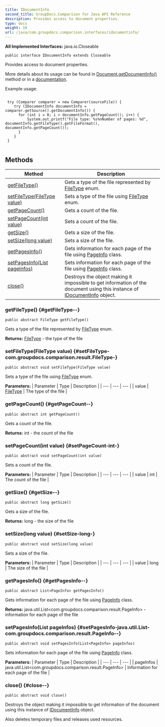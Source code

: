 ```yaml
---
title: IDocumentInfo
second_title: GroupDocs.Comparison for Java API Reference
description: Provides access to document properties.
type: docs
weight: 10
url: /java/com.groupdocs.comparison.interfaces/idocumentinfo/
---
```

**All Implemented Interfaces:**
java.io.Closeable
```
public interface IDocumentInfo extends Closeable
```

Provides access to document properties.

More details about its usage can be found in [Document.getDocumentInfo()](../../com.groupdocs.comparison/document\#getDocumentInfo--) method or in a [documentation][].

Example usage:

```

 try (Comparer comparer = new Comparer(sourceFile)) {
    try (IDocumentInfo documentInfo = comparer.getSource().getDocumentInfo()) {
      for (int i = 0; i < documentInfo.getPageCount(); i++) {
          System.out.printf("File type: %s%nNumber of pages: %d", documentInfo.getFileType().getFileFormat(), documentInfo.getPageCount());
      }
    }
 }
 
```


[documentation]: https://docs.groupdocs.com/comparison/java/get-file-info/
## Methods

| Method | Description |
| --- | --- |
| [getFileType()](#getFileType--) | Gets a type of the file represented by [FileType](../../com.groupdocs.comparison.result/filetype) enum. |
| [setFileType(FileType value)](#setFileType-com.groupdocs.comparison.result.FileType-) | Sets a type of the file using [FileType](../../com.groupdocs.comparison.result/filetype) enum. |
| [getPageCount()](#getPageCount--) | Gets a count of the file. |
| [setPageCount(int value)](#setPageCount-int-) | Sets a count of the file. |
| [getSize()](#getSize--) | Gets a size of the file. |
| [setSize(long value)](#setSize-long-) | Sets a size of the file. |
| [getPagesInfo()](#getPagesInfo--) | Gets information for each page of the file using [PageInfo](../../com.groupdocs.comparison.result/pageinfo) class. |
| [setPagesInfo(List<PageInfo> pageInfos)](#setPagesInfo-java.util.List-com.groupdocs.comparison.result.PageInfo--) | Sets information for each page of the file using [PageInfo](../../com.groupdocs.comparison.result/pageinfo) class. |
| [close()](#close--) | Destroys the object making it impossible to get information of the document using this instance of [IDocumentInfo](../../com.groupdocs.comparison.interfaces/idocumentinfo) object. |
### getFileType() {#getFileType--}
```
public abstract FileType getFileType()
```


Gets a type of the file represented by [FileType](../../com.groupdocs.comparison.result/filetype) enum.

**Returns:**
[FileType](../../com.groupdocs.comparison.result/filetype) - the type of the file
### setFileType(FileType value) {#setFileType-com.groupdocs.comparison.result.FileType-}
```
public abstract void setFileType(FileType value)
```


Sets a type of the file using [FileType](../../com.groupdocs.comparison.result/filetype) enum.

**Parameters:**
| Parameter | Type | Description |
| --- | --- | --- |
| value | [FileType](../../com.groupdocs.comparison.result/filetype) | The type of the file |

### getPageCount() {#getPageCount--}
```
public abstract int getPageCount()
```


Gets a count of the file.

**Returns:**
int - the count of the file
### setPageCount(int value) {#setPageCount-int-}
```
public abstract void setPageCount(int value)
```


Sets a count of the file.

**Parameters:**
| Parameter | Type | Description |
| --- | --- | --- |
| value | int | The count of the file |

### getSize() {#getSize--}
```
public abstract long getSize()
```


Gets a size of the file.

**Returns:**
long - the size of the file
### setSize(long value) {#setSize-long-}
```
public abstract void setSize(long value)
```


Sets a size of the file.

**Parameters:**
| Parameter | Type | Description |
| --- | --- | --- |
| value | long | The size of the file |

### getPagesInfo() {#getPagesInfo--}
```
public abstract List<PageInfo> getPagesInfo()
```


Gets information for each page of the file using [PageInfo](../../com.groupdocs.comparison.result/pageinfo) class.

**Returns:**
java.util.List<com.groupdocs.comparison.result.PageInfo> - information for each page of the file
### setPagesInfo(List<PageInfo> pageInfos) {#setPagesInfo-java.util.List-com.groupdocs.comparison.result.PageInfo--}
```
public abstract void setPagesInfo(List<PageInfo> pageInfos)
```


Sets information for each page of the file using [PageInfo](../../com.groupdocs.comparison.result/pageinfo) class.

**Parameters:**
| Parameter | Type | Description |
| --- | --- | --- |
| pageInfos | java.util.List<com.groupdocs.comparison.result.PageInfo> | Information for each page of the file |

### close() {#close--}
```
public abstract void close()
```


Destroys the object making it impossible to get information of the document using this instance of [IDocumentInfo](../../com.groupdocs.comparison.interfaces/idocumentinfo) object.

Also deletes temporary files and releases used resources.

